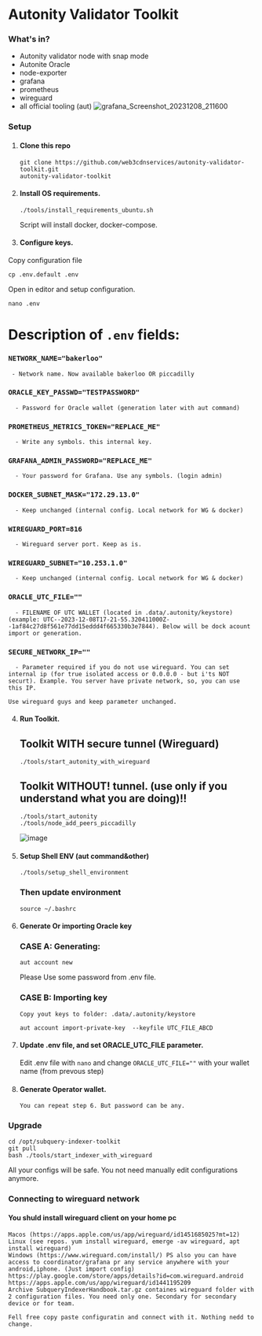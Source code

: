 # Autonity Validator Toolkit

### What's in?
 - Autonity validator node with snap mode
 - Autonite Oracle
 - node-exporter
 - grafana
 - prometheus
 - wireguard
 - all official tooling (aut)
   ![grafana_Screenshot_20231208_211600](https://github.com/web3cdnservices/autonity-validator-toolkit/assets/115787312/70d3d281-5b5e-4e02-a075-f0d5b81b32f7)


### Setup
1. #### Clone this repo
   ```
   git clone https://github.com/web3cdnservices/autonity-validator-toolkit.git 
   autonity-validator-toolkit
   ```
   
2. #### Install OS requirements.
   ```
   ./tools/install_requirements_ubuntu.sh
   ```
   Script will install docker, docker-compose.

3. #### Configure keys.

  Copy configuration file
   ```
   cp .env.default .env
   ```
  Open in editor and setup configuration.
  ```
nano .env
  ```
   # Description of `.env` fields:

   ### `NETWORK_NAME="bakerloo"`
     - Network name. Now available bakerloo OR piccadilly
   
   ### `ORACLE_KEY_PASSWD="TESTPASSWORD"`
      - Password for Oracle wallet (generation later with aut command)
   
   ### `PROMETHEUS_METRICS_TOKEN="REPLACE_ME"`
      - Write any symbols. this internal key.
   
   ### `GRAFANA_ADMIN_PASSWORD="REPLACE_ME"`
      - Your password for Grafana. Use any symbols. (login admin)
      
   ### `DOCKER_SUBNET_MASK="172.29.13.0"`
      - Keep unchanged (internal config. Local network for WG & docker)
      
   ### `WIREGUARD_PORT=816`
      - Wireguard server port. Keep as is.
      
   ### `WIREGUARD_SUBNET="10.253.1.0"`
      - Keep unchanged (internal config. Local network for WG & docker)
      
   ### `ORACLE_UTC_FILE=""`
      - FILENAME OF UTC WALLET (located in .data/.autonity/keystore) (example: UTC--2023-12-08T17-21-55.320411000Z--1af84c27d8f561e77dd15eddd4f665330b3e7844). Below will be dock acount import or generation.
      
   ### `SECURE_NETWORK_IP=""`
      - Parameter required if you do not use wireguard. You can set internal ip (for true isolated access or 0.0.0.0 - but i'ts NOT securt). Example. You server have private network, so, you can use this IP. 

  `Use wireguard guys and keep parameter unchanged.`
   

4. #### Run Toolkit.
   ## Toolkit WITH secure tunnel (Wireguard)
   ```
   ./tools/start_autonity_with_wireguard
   ```

      ## Toolkit WITHOUT! tunnel. (use only if you understand what you are doing)!!
   ```
   ./tools/start_autonity
   ./tools/node_add_peers_piccadilly
   ```

   ![image](https://github.com/web3cdnservices/autonity-validator-toolkit/assets/115787312/c3cedde5-a511-435a-bb23-436372d1f7a1)

5. #### Setup Shell ENV (aut command&other)
   ```
   ./tools/setup_shell_environment
   ```
   ### Then update environment
   ```
   source ~/.bashrc
   ```
6. #### Generate Or importing Oracle key

    ### CASE A: Generating:
   ```
   aut account new
   ```
   Please Use some password from .env file.

   ### CASE B:  Importing key
   `Copy yout keys to folder: .data/.autonity/keystore`
   ```
   aut account import-private-key  --keyfile UTC_FILE_ABCD
   ```
7. #### Update .env file, and set ORACLE_UTC_FILE parameter.

   Edit .env file with `nano` and change `ORACLE_UTC_FILE=""` with your wallet name (from prevous step)

8. #### Generate Operator wallet.
 
   `You can repeat step 6. But password can be any.`


### Upgrade

```
cd /opt/subquery-indexer-toolkit
git pull
bash ./tools/start_indexer_with_wireguard 
```
All your configs will be safe. You not need manually edit configurations anymore.

### Connecting to wireguard network
#### You shuld install wireguard client on your home pc

```
Macos (https://apps.apple.com/us/app/wireguard/id1451685025?mt=12)
Linux (see repos. yum install wireguard, emerge -av wireguard, apt install wireguard)
Windows (https://www.wireguard.com/install/) PS also you can have access to coordinator/grafana pr any service anywhere with your android,iphone. (Just import config)
https://play.google.com/store/apps/details?id=com.wireguard.android
https://apps.apple.com/us/app/wireguard/id1441195209
Archive SubqueryIndexerHandbook.tar.gz containes wireguard folder with 2 configuration files. You need only one. Secondary for secondary device or for team.

Fell free copy paste configuratin and connect with it. Nothing nedd to change.
```
